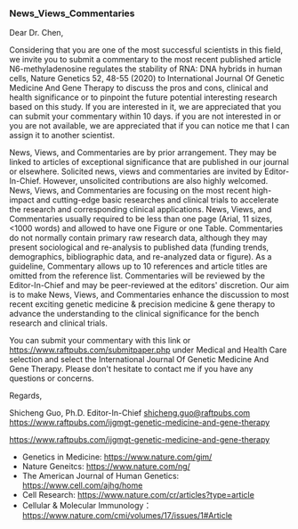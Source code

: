 ### News_Views_Commentaries

Dear Dr. Chen,

Considering that you are one of the most successful scientists in this field, we invite you to submit a commentary to the most recent published article N6-methyladenosine regulates the stability of RNA: DNA hybrids in human cells, Nature Genetics 52, 48-55 (2020) to International Journal Of Genetic Medicine And Gene Therapy to discuss the pros and cons, clinical and health significance or to pinpoint the future potential interesting research based on this study. If you are interested in it, we are appreciated that you can submit your commentary within 10 days. if you are not interested in or you are not available, we are appreciated that if you can notice me that I can assign it to another scientist.

News, Views, and Commentaries are by prior arrangement. They may be linked to articles of exceptional significance that are published in our journal or elsewhere. Solicited news, views and commentaries are invited by Editor-In-Chief. However, unsolicited contributions are also highly welcomed. News, Views, and Commentaries are focusing on the most recent high-impact and cutting-edge basic researches and clinical trials to accelerate the research and corresponding clinical applications. News, Views, and Commentaries usually required to be less than one page (Arial, 11 sizes, <1000 words) and allowed to have one Figure or one Table. Commentaries do not normally contain primary raw research data, although they may present sociological and re-analysis to published data (funding trends, demographics, bibliographic data, and re-analyzed data or figure). As a guideline, Commentary allows up to 10 references and article titles are omitted from the reference list. Commentaries will be reviewed by the Editor-In-Chief and may be peer-reviewed at the editors' discretion. Our aim is to make News, Views, and Commentaries enhance the discussion to most recent exciting genetic medicine & precision medicine & gene therapy to advance the understanding to the clinical significance for the bench research and clinical trials.

You can submit your commentary with this link or https://www.raftpubs.com/submitpaper.php under Medical and Health Care selection and select the International Journal Of Genetic Medicine And Gene Therapy. Please don't hesitate to contact me if you have any questions or concerns. 

Regards, 

Shicheng Guo, Ph.D.
Editor-In-Chief
shicheng.guo@raftpubs.com
https://www.raftpubs.com/ijgmgt-genetic-medicine-and-gene-therapy

https://www.raftpubs.com/ijgmgt-genetic-medicine-and-gene-therapy


* Genetics in Medicine: https://www.nature.com/gim/
* Nature Geneitcs: https://www.nature.com/ng/
* The American Journal of Human Genetics: https://www.cell.com/ajhg/home
* Cell Research: https://www.nature.com/cr/articles?type=article
* Cellular & Molecular Immunology：https://www.nature.com/cmi/volumes/17/issues/1#Article
